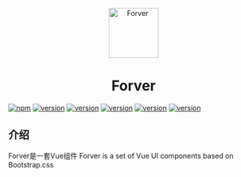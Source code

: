 <p align="center">
<img src="http://ohhzjlczd.bkt.clouddn.com/forver.png" alt="Forver" width="100">
</p>
<h1 align="center">Forver</h1>

[![npm](https://img.shields.io/badge/npm-0.0.1-brightgreen.svg)](https://www.npmjs.com/package/forver)
[![version](https://img.shields.io/badge/version-beta-red.svg)](https://www.npmjs.com/package/forver)
[![version](https://img.shields.io/badge/IE-9+-green.svg)](https://www.npmjs.com/package/forver)
[![version](https://img.shields.io/badge/Chrome-√-yellowgreen.svg)](https://www.npmjs.com/package/forver)
[![version](https://img.shields.io/badge/Firefox-√-yellowgreen.svg)](https://www.npmjs.com/package/forver)
[![version](https://img.shields.io/badge/Safari-√-yellowgreen.svg)](https://www.npmjs.com/package/forver)

## 介绍

Forver是一套Vue组件
Forver is a set of Vue UI components based on Bootstrap.css
